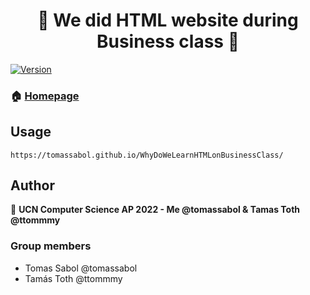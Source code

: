 <h1 align="center">👋 We did HTML website during Business class 👋</h1>
<p>
  <a href="" target="https://tomassabol.github.io/WhyDoWeLearnHTMLonBusinessClass/">
    <img alt="Version" src="https://github.com/tomassabol/WhyDoWeLearnHTMLonBusinessClass" />
  </a>
  <a href="" target="https://github.com/tomassabol/WhyDoWeLearnHTMLonBusinessClass"></a>  
</p>

### 🏠 [Homepage]("https://github.com/tomassabol/WhyDoWeLearnHTMLonBusinessClass")

## Usage

```
https://tomassabol.github.io/WhyDoWeLearnHTMLonBusinessClass/
```

## Author

👤 **UCN Computer Science AP 2022 - Me @tomassabol & Tamas Toth @ttommmy**


### Group members
* Tomas Sabol @tomassabol
* Tamás Toth @ttommmy
